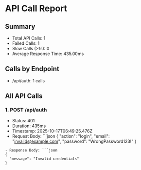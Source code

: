 # API Call Report

## Summary
- Total API Calls: 1
- Failed Calls: 1
- Slow Calls (>1s): 0
- Average Response Time: 435.00ms

## Calls by Endpoint
- /api/auth: 1 calls

## All API Calls

### 1. POST /api/auth
- Status: 401
- Duration: 435ms
- Timestamp: 2025-10-17T06:49:25.476Z
- Request Body: ```json
{
  "action": "login",
  "email": "invalid@example.com",
  "password": "WrongPassword123!"
}
```
- Response Body: ```json
{
  "message": "Invalid credentials"
}
```
